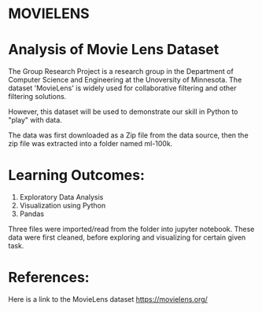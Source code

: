 # MOVIELENS

# **Analysis of Movie Lens Dataset**

The Group Research Project is a research group in the Department of Computer Science and Engineering at the Unoversity of Minnesota.
The dataset 'MovieLens' is widely used for collaborative filtering and other filtering solutions.

However, this dataset will be used to demonstrate our skill in Python to "play" with data.

The data was first downloaded as a Zip file from the data source, then the zip file was extracted into a folder named ml-100k.

# **Learning Outcomes:**
1. Exploratory Data Analysis
2. Visualization using Python
3. Pandas


Three files were imported/read from the folder into jupyter notebook. 
These data were first cleaned, before exploring and visualizing for certain given task.

# **References:**
Here is a link to the MovieLens dataset
https://movielens.org/


